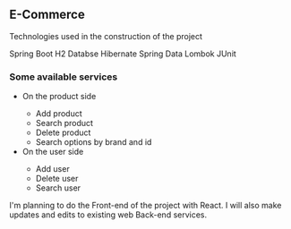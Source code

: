 ## E-Commerce
<p>Technologies used in the construction of the project</p>

  Spring Boot
  H2 Databse
  Hibernate
  Spring Data
  Lombok
  JUnit
  

<h3> Some available services </h3>

<ul>
  <li>On the product side</li>
  <ul>
      <li>Add product</li>
      <li>Search product</li>
      <li>Delete product</li>
      <li>Search options by brand and id</li>
    </ul>
  <li>On the user side</li>
  <ul>
      <li>Add user</li>
      <li>Delete user</li>
    <li>Search user</li>
  </ul>  
  
</ul>  



I'm planning to do the Front-end of the project with React. I will also make updates and edits to existing web Back-end services.
